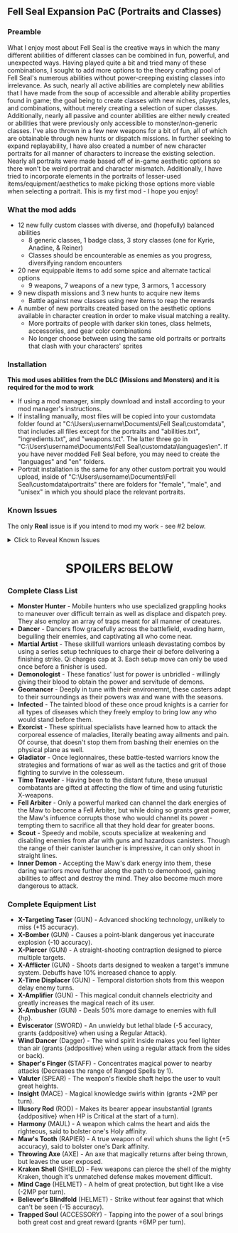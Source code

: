 ## Fell Seal Expansion PaC (Portraits and Classes)

### Preamble
What I enjoy most about Fell Seal is the creative ways in which the many different abilities of different classes can be combined in fun, powerful, and unexpected ways. Having played quite a bit and tried many of these combinations, I sought to add more options to the theory crafting pool of Fell Seal's numerous abilities without power-creeping existing classes into irrelevance. As such, nearly all active abilities are completely new abilities that I have made from the soup of accessible and alterable ability properties found in game; the goal being to create classes with new niches, playstyles, and combinations, without merely creating a selection of super classes. Additionally, nearly all passive and counter abilities are either newly created or abilities that were previously only accessible to monster/non-generic classes. I've also thrown in a few new weapons for a bit of fun, all of which are obtainable through new hunts or dispatch missions. 
In further seeking to expand replayability, I have also created a number of new character portraits for all manner of characters to increase the existing selection. Nearly all portraits were made based off of in-game aesthetic options so there won't be weird portrait and character mismatch. Additionally, I have tried to incorporate elements in the portraits of lesser-used items/equipment/aesthetics to make picking those options more viable when selecting a portrait. This is my first mod - I hope you enjoy!

### What the mod adds
* 12 new fully custom classes with diverse, and (hopefully) balanced abilities 
    * 8 generic classes, 1 badge class, 3 story classes (one for Kyrie, Anadine, & Reiner) 
    * Classes should be encounterable as enemies as you progress, diversifying random encounters
* 20 new equippable items to add some spice and alternate tactical options
    * 9 weapons, 7 weapons of a new type, 3 armors, 1 accessory
* 9 new dispath missions and 3 new hunts to acquire new items
    * Battle against new classes using new items to reap the rewards
* A number of new portraits created based on the aesthetic options available in character creation in order to make visual matching a reality. 
    * More portraits of people with darker skin tones, class helmets, accessories, and gear color combinations
    * No longer choose between using the same old portraits or portraits that clash with your characters' sprites

### Installation
**This mod uses abilities from the DLC (Missions and Monsters) and it is required for the mod to work**
* If using a mod manager, simply download and install according to your mod manager's instructions.
* If installing manually, most files will be copied into your customdata folder found at "C:\Users\username\Documents\Fell Seal\customdata", that includes all files except for the portraits and "abilities.txt", "ingredients.txt", and "weapons.txt". The latter three go in "C:\Users\username\Documents\Fell Seal\customdata\languages\en". If you have never modded Fell Seal before, you may need to create the "languages" and "en" folders.
* Portrait installation is the same for any other custom portrait you would upload, inside of "C:\Users\username\Documents\Fell Seal\customdata\portraits" there are folders for "female", "male", and "unisex" in which you should place the relevant portraits. 

### Known Issues
The only **Real** issue is if you intend to mod my work - see #2 below.
<details>
    <summary>Click to Reveal Known Issues</summary>

    - Classes specific to story characters still appear in other characters' class wheels. They are still inaccessible to everyone else, so it's just a visual thing, but one for which I don't know a good fix. 
    - The Martial Artist class pushes the boundaries of what can be done with modded classes, using certain abilities in ways that they weren't designed to be used. This can affect you in two ways:
        1. For normal players: the class' abilities use Beastmaster abilities under the hood. If you combine those abilities in game, you may get some weirdness. As far as I am aware, this means:
            * Qi charges and pets can be used interchangeably. Serenity will also work with Qi charges. 
            * If you summon pets and use a Finisher, pets will visually remain behind despite being dismissed.
        2. For people who want to mess with this code themselves: There is something going on behind the scenes related to the weird way I am using these abilities which has a very strange effect. It makes it so that after the code for the Martial Artist is in your project, abilities created will not work properly (the visual component of the EffectHash will not trigger, and new abilities will default to the generic swing animation). Note that it has to do with when you create abilities, not where they are placed in relation to the Martial Artist code. So weird, and took quite a while to discover.
        Because the class otherwise functions as intended (and does some pretty cool stuff) I decided to keep it. However, given the constraint above, I obviously could not make any more custom classes after making the Martial Artist. As a result, I saved all of the related info for it elsewhere, and (because it all still works) I just added it back in after I was done making my other classes. However, it was a crazy headache to discover this glitch as I initially thought there were certain EffectHash animations which just didn't work properly when modded. So, if you intend to mod/mess with any class-related stuff from this mod, I recommend you remove the Martial Artist (commenting it out did not work for me, I had to remove it and then run the game once) before messing with the code. Make a simple ability with a visual effect you are familair with, and verify that it is working as intended. Hopefully this will spare a would-be tinkerer from suffering as I have. If anyone finds/knows more specifics on what is going on, please reach out. 
</details>

<h1 style="text-align: center;">SPOILERS BELOW</h1>

### Complete Class List
* **Monster Hunter** - Mobile hunters who use specialized grappling hooks to maneuver over difficult terrain as well as displace and dispatch prey. They also employ an array of traps meant for all manner of creatures. 
* **Dancer** - Dancers flow gracefully across the battlefield, evading harm, beguiling their enemies, and captivating all who come near. 
* **Martial Artist** - These skillfull warriors unleash devastating combos by using a series setup techniques to charge their qi before delivering a finishing strike. Qi charges cap at 3. Each setup move can only be used once before a finisher is used. 
* **Demonologist** - These fanatics' lust for power is unbridled - willingly giving their blood to obtain the power and servitude of demons.
* **Geomancer** - Deeply in tune with their environemnt, these casters adapt to their surroundings as their powers wax and wane with the seasons.
* **Infected** - The tainted blood of these once proud knights is a carrier for all types of diseases which they freely employ to bring low any who would stand before them. 
* **Exorcist** - These spiritual specialists have learned how to attack the corporeal essence of maladies, literally beating away ailments and pain. Of course, that doesn't stop them from bashing their enemies on the physical plane as well.
* **Gladiator** - Once legionnaires, these battle-tested warriors know the strategies and formations of war as well as the tactics and grit of those fighting to survive in the colesseum. 
* **Time Traveler** - Having been to the distant future, these unusual combatants are gifted at affecting the flow of time and using futuristic X-weapons. 
* **Fell Arbiter** - Only a powerful marked can channel the dark energies of the Maw to become a Fell Arbiter, but while doing so grants great power, the Maw's infuence corrupts those who would channel its power - tempting them to sacrifice all that they hold dear for greater boons. 
* **Scout** - Speedy and mobile, scouts specialize at weakening and disabling enemies from afar with guns and hazardous canisters. Though the range of their canister launcher is impressive, it can only shoot in straight lines.
* **Inner Demon** - Accepting the Maw's dark energy into them, these daring warriors move further along the path to demonhood, gaining abilities to affect and destroy the mind. They also become much more dangerous to attack. 

### Complete Equipment List
* **X-Targeting Taser** (GUN) - Advanced shocking technology, unlikely to miss (+15 accuracy). 
* **X-Bomber** (GUN) - Causes a point-blank dangerous yet inaccurate explosion (-10 accuracy).
* **X-Piercer** (GUN) - A straight-shooting contraption designed to pierce multiple targets.
* **X-Afflicter** (GUN) - Shoots darts designed to weaken a target's immune system. Debuffs have 10% increased chance to apply.
* **X-Time Displacer** (GUN) - Temporal distortion shots from this weapon delay enemy turns. 
* **X-Amplifier** (GUN) - This magical conduit channels electricity and greatly increases the magical reach of its user. 
* **X-Ambusher** (GUN) - Deals 50% more damage to enemies with full {hp}.
* **Eviscerator** (SWORD) - An unwieldy but lethal blade (-5 accuracy, grants {addpositive} when using a Regular Attack).
* **Wind Dancer** (Dagger) - The wind spirit inside makes you feel lighter than air (grants {addpositive} when using a regular attack from the sides or back).
* **Shaper's Finger** (STAFF) - Concentrates magical power to nearby attacks (Decreases the range of Ranged Spells by 1).
* **Valuter** (SPEAR) - The weapon's flexible shaft helps the user to vault great heights.
* **Insight** (MACE) - Magical knowledge swirls within (grants +2MP per turn).
* **Illusory Rod** (ROD) - Makes its bearer appear insubstantial (grants {addpositive} when HP is Critical at the start of a turn).
* **Harmony** (MAUL) - A weapon which calms the heart and aids the righteous, said to bolster one's Holy affinity.
* **Maw's Tooth** (RAPIER) - A true weapon of evil which shuns the light (+5 accuracy), said to bolster one's Dark affinity.
* **Throwing Axe** (AXE) - An axe that magically returns after being thrown, but leaves the user exposed.
* **Kraken Shell** (SHIELD) - Few weapons can pierce the shell of the mighty Kraken, though it's unmatched defense makes movement difficult.
* **Mind Cage** (HELMET) - A helm of great protection, but tight like a vise (-2MP per turn).
* **Believer's Blindfold** (HELMET) - Strike without fear against that which can't be seen (-15 accuracy).
* **Trapped Soul** (ACCESSORY) - Tapping into the power of a soul brings both great cost and great reward (grants +6MP per turn).